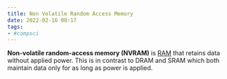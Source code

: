 ```yaml
---
title: Non Volatile Random Access Memory
date: 2022-02-16 08:17
tags:
- #compsci
---
```


**Non-volatile random-access memory (NVRAM)** is [RAM](20220216081431-random-access-memory.md)
that retains data without applied power. This is in contrast to DRAM and SRAM
which both maintain data only for as long as power is applied. 

